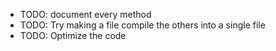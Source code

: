 *   TODO: document every method
*   TODO: Try making a file compile the others into a single file
*   TODO: Optimize the code